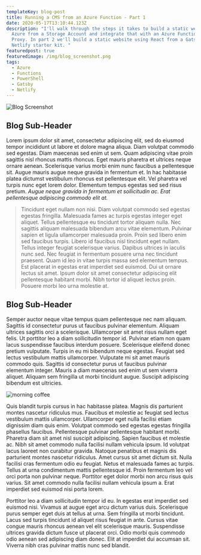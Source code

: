 ```yaml
---
templateKey: blog-post
title: Running a CMS from an Azure Function - Part 1
date: 2020-05-17T13:10:44.123Z
description: "I'll walk through the steps it takes to build a static website in
  Azure from a Storage Account and integrate that with an Azure Function &
  Proxy. In part 2 we'll build a static website using React from a Gatsby
  Netlify starter kit. "
featuredpost: true
featuredimage: /img/blog_screenshot.png
tags:
  - Azure
  - Functions
  - PowerShell
  - Gatsby
  - Netlify
---
```

![Blog Screenshot](/img/blog_screenshot.png "Blog Screenshot")

## Blog Sub-Header

Lorem ipsum dolor sit amet, consectetur adipiscing elit, sed do eiusmod tempor incididunt ut labore et dolore magna aliqua. Diam volutpat commodo sed egestas. Diam maecenas sed enim ut sem. Quam adipiscing vitae proin sagittis nisl rhoncus mattis rhoncus. Eget mauris pharetra et ultrices neque ornare aenean. Scelerisque varius morbi enim nunc faucibus a pellentesque sit. Augue mauris augue neque gravida in fermentum et. In hac habitasse platea dictumst vestibulum rhoncus est pellentesque elit. Vel pharetra vel turpis nunc eget lorem dolor. Elementum tempus egestas sed sed risus pretium. *Augue neque gravida in fermentum et sollicitudin ac. Erat pellentesque adipiscing commodo elit at.*

> Tincidunt eget nullam non nisi. Diam volutpat commodo sed egestas egestas fringilla. Malesuada fames ac turpis egestas integer eget aliquet. Tellus pellentesque eu tincidunt tortor aliquam nulla. Nec sagittis aliquam malesuada bibendum arcu vitae elementum. Pulvinar sapien et ligula ullamcorper malesuada proin. Proin sed libero enim sed faucibus turpis. Libero id faucibus nisl tincidunt eget nullam. Tellus integer feugiat scelerisque varius. Dapibus ultrices in iaculis nunc sed. Nec feugiat in fermentum posuere urna nec tincidunt praesent. Quam id leo in vitae turpis massa sed elementum tempus. Est placerat in egestas erat imperdiet sed euismod. Dui ut ornare lectus sit amet. Ipsum dolor sit amet consectetur adipiscing elit pellentesque habitant morbi. Nibh tortor id aliquet lectus proin. Posuere morbi leo urna molestie at.

## Blog Sub-Header

Semper auctor neque vitae tempus quam pellentesque nec nam aliquam. Sagittis id consectetur purus ut faucibus pulvinar elementum. Aliquam ultrices sagittis orci a scelerisque. Ullamcorper sit amet risus nullam eget felis. Ut porttitor leo a diam sollicitudin tempor id. Pulvinar etiam non quam lacus suspendisse faucibus interdum posuere. Scelerisque eleifend donec pretium vulputate. Turpis in eu mi bibendum neque egestas. Feugiat sed lectus vestibulum mattis ullamcorper. Vulputate mi sit amet mauris commodo quis. Sagittis id consectetur purus ut faucibus pulvinar elementum integer. Mauris a diam maecenas sed enim ut sem viverra aliquet. Aliquam sem fringilla ut morbi tincidunt augue. Suscipit adipiscing bibendum est ultricies.

![morning coffee](/img/chemex.jpg "RISE & GRIND")

Quis blandit turpis cursus in hac habitasse platea. Magnis dis parturient montes nascetur ridiculus mus. Faucibus et molestie ac feugiat sed lectus vestibulum mattis ullamcorper. Ullamcorper eget nulla facilisi etiam dignissim diam quis enim. Volutpat commodo sed egestas egestas fringilla phasellus faucibus. Pellentesque pulvinar pellentesque habitant morbi. Pharetra diam sit amet nisl suscipit adipiscing. Sapien faucibus et molestie ac. Nibh sit amet commodo nulla facilisi nullam vehicula ipsum. Id volutpat lacus laoreet non curabitur gravida. Natoque penatibus et magnis dis parturient montes nascetur ridiculus. Amet cursus sit amet dictum sit. Nulla facilisi cras fermentum odio eu feugiat. Netus et malesuada fames ac turpis. Tellus at urna condimentum mattis pellentesque id. Proin fermentum leo vel orci porta non pulvinar neque. Porttitor eget dolor morbi non arcu risus quis varius. Sit amet commodo nulla facilisi nullam vehicula ipsum a. Erat imperdiet sed euismod nisi porta lorem.

Porttitor leo a diam sollicitudin tempor id eu. In egestas erat imperdiet sed euismod nisi. Vivamus at augue eget arcu dictum varius duis. Scelerisque purus semper eget duis at tellus at urna. Sem fringilla ut morbi tincidunt. Lacus sed turpis tincidunt id aliquet risus feugiat in ante. Cursus vitae congue mauris rhoncus aenean vel elit scelerisque mauris. Suspendisse ultrices gravida dictum fusce ut placerat orci. Odio morbi quis commodo odio aenean sed adipiscing diam donec. Elit at imperdiet dui accumsan sit. Viverra nibh cras pulvinar mattis nunc sed blandit.
